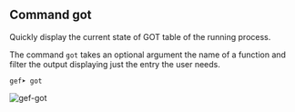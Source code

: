 ## Command got ##

Quickly display the current state of GOT table of the running process.

The command `got` takes an optional argument the name of a function and filter
the output displaying just the entry the user needs.
```
gef➤ got
```

![gef-got](https://i.imgur.com/GUlaHTs.jpg)
